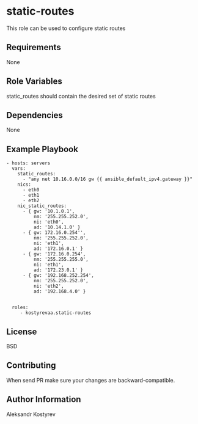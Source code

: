static-routes
=========

This role can be used to configure static routes

Requirements
------------

None

Role Variables
--------------

static_routes should contain the desired set of static routes

Dependencies
------------

None

Example Playbook
----------------

    - hosts: servers
      vars:
        static_routes:
          - "any net 10.16.0.0/16 gw {{ ansible_default_ipv4.gateway }}"
        nics: 
          - eth0  
          - eth1  
          - eth2 
        nic_static_routes:
          - { gw: '10.1.0.1',
              nm: '255.255.252.0',
              ni: 'eth0',
              ad: '10.14.1.0' }
          - { gw: 172.16.0.254'',
              nm: '255.255.252.0',
              ni: 'eth1',
              ad: '172.16.0.1' }
          - { gw: '172.16.0.254',
              nm: '255.255.255.0',
              ni: 'eth1',
              ad: '172.23.0.1' }
          - { gw: '192.168.252.254',
              nm: '255.255.252.0',
              ni: 'eth2',
              ad: '192.168.4.0' }
 

      roles:
         - kostyrevaa.static-routes

License
-------

BSD

Contributing
------------------
 When send PR make sure your changes are backward-compatible.

Author Information
------------------

Aleksandr Kostyrev
